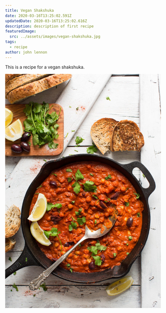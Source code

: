 ```yaml
---
title: Vegan Shakshuka
date: 2020-03-16T13:25:02.591Z
updatedDate: 2020-03-16T13:25:02.616Z
description: description of first recipe
featuredImage:
  src: ../assets/images/vegan-shakshuka.jpg
tags:
  - recipe
author: john lennon
---
```

This is a recipe for a vegan shakshuka.

![Vegan shakshuka](../assets/images/vegan-shakshuka.jpg "Vegan shakshuka")
